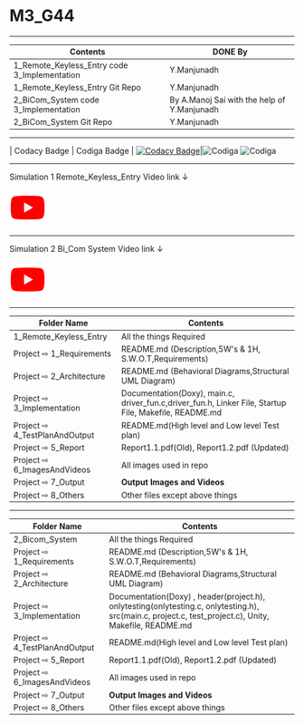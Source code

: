 # M3_G44

---

| Contents | DONE By |
|---|---|
| 1_Remote_Keyless_Entry code 3_Implementation | Y.Manjunadh |
| 1_Remote_Keyless_Entry Git Repo | Y.Manjunadh |
| 2_BiCom_System code 3_Implementation | By A.Manoj Sai with the help of Y.Manjunadh |
| 2_BiCom_System Git Repo | Y.Manjunadh |


---
| Codacy Badge | Codiga Badge |
[![Codacy Badge](https://app.codacy.com/project/badge/Grade/460e5b0406a049ada75b577ae365c42f)](https://www.codacy.com/gh/Manjunadh521/M3_G44/dashboard?utm_source=github.com&amp;utm_medium=referral&amp;utm_content=Manjunadh521/M3_G44&amp;utm_campaign=Badge_Grade)|![Codiga](https://api.codiga.io/project/31873/score/svg) ![Codiga](https://api.codiga.io/project/31873/status/svg)


---


Simulation 1 Remote_Keyless_Entry Video link ↓

  [![IMAGE ALT TEXT](https://github.com/Manjunadh521/M2-EmbSys/blob/main/Project/6_ImagesAndVideos/youtube.png)](https://youtu.be/aD524jWmueY "Video Title")

---
Simulation 2 Bi_Com System Video link ↓

  [![IMAGE ALT TEXT](https://github.com/Manjunadh521/M2-EmbSys/blob/main/Project/6_ImagesAndVideos/youtube.png)](https://youtu.be/q8LR9UpWEb8 "Video Title")


---
| Folder Name | Contents |
|---|---|
| 1_Remote_Keyless_Entry | All the things Required |
| Project ⇨ 1_Requirements | README.md (Description,5W's & 1H, S.W.O.T,Requirements)  |
| Project ⇨ 2_Architecture | README.md (Behavioral Diagrams,Structural UML Diagram) |
| Project ⇨ 3_Implementation | Documentation(Doxy), main.c, driver_fun.c,driver_fun.h, Linker File, Startup File, Makefile, README.md |
| Project ⇨ 4_TestPlanAndOutput | README.md(High level and Low level Test plan) |
| Project ⇨ 5_Report | Report1.1.pdf(Old), Report1.2.pdf (Updated) |
| Project ⇨ 6_ImagesAndVideos | All images used in repo |
| Project ⇨ 7_Output | __Output Images and Videos__ |
| Project ⇨ 8_Others | Other files except above things|

---

| Folder Name | Contents |
|---|---|
| 2_Bicom_System | All the things Required |
| Project ⇨ 1_Requirements | README.md (Description,5W's & 1H, S.W.O.T,Requirements)  |
| Project ⇨ 2_Architecture | README.md (Behavioral Diagrams,Structural UML Diagram) |
| Project ⇨ 3_Implementation | Documentation(Doxy) , header(project.h), onlytesting(onlytesting.c, onlytesting.h), src(main.c, project.c, test_project.c), Unity, Makefile, README.md |
| Project ⇨ 4_TestPlanAndOutput | README.md(High level and Low level Test plan) |
| Project ⇨ 5_Report | Report1.1.pdf(Old), Report1.2.pdf (Updated) |
| Project ⇨ 6_ImagesAndVideos | All images used in repo |
| Project ⇨ 7_Output | __Output Images and Videos__ |
| Project ⇨ 8_Others | Other files except above things|
